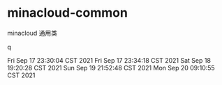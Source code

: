 # minacloud-common

minacloud 通用类

q

Fri Sep 17 23:30:04 CST 2021
Fri Sep 17 23:34:18 CST 2021
Sat Sep 18 19:20:28 CST 2021
Sun Sep 19 21:52:48 CST 2021
Mon Sep 20 09:10:55 CST 2021
